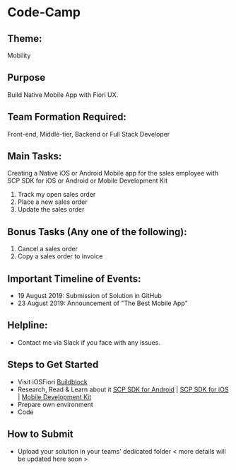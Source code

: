 # Code-Camp

## Theme: 
Mobility

## Purpose
Build Native Mobile App with Fiori UX.

## Team Formation Required: 
Front-end, Middle-tier, Backend or Full Stack Developer

## Main Tasks: 
Creating a Native iOS or Android Mobile app for the sales employee with SCP SDK for iOS or Android or Mobile Development Kit
1. Track my open sales order
2. Place a new sales order
3. Update the sales order

## Bonus Tasks (Any one of the following):
1. Cancel a sales order
2. Copy a sales order to invoice

## Important Timeline of Events:
- 19 August 2019: Submission of Solution in GitHub
- 23 August 2019: Announcement of "The Best Mobile App"

## Helpline:
- Contact me via Slack if you face with any issues.

## Steps to Get Started
- Visit iOSFiori [Buildblock](https://github.com/B1SA/hackathon/tree/master/iOSFiori)
- Research, Read & Learn about it
[SCP SDK for Android](https://help.sap.com/doc/0c3db190da2c4866a1f2906763d4f59a/Cloud/en-US/747d6d2ea0534ba99612920c7402631a.html) | 
[SCP SDK for iOS](https://help.sap.com/doc/0c3db190da2c4866a1f2906763d4f59a/Cloud/en-US/4baa11599cdf40a88dbdde436ef1266e.html) | 
[Mobile Development Kit](https://help.sap.com/doc/0c3db190da2c4866a1f2906763d4f59a/Cloud/en-US/8a4db22f842e4f37874eae5ce9d2d4b1.html?zoom=0.6)
- Prepare own environment
- Code

## How to Submit
- Upload your solution in your teams' dedicated folder
< more details will be updated here soon >